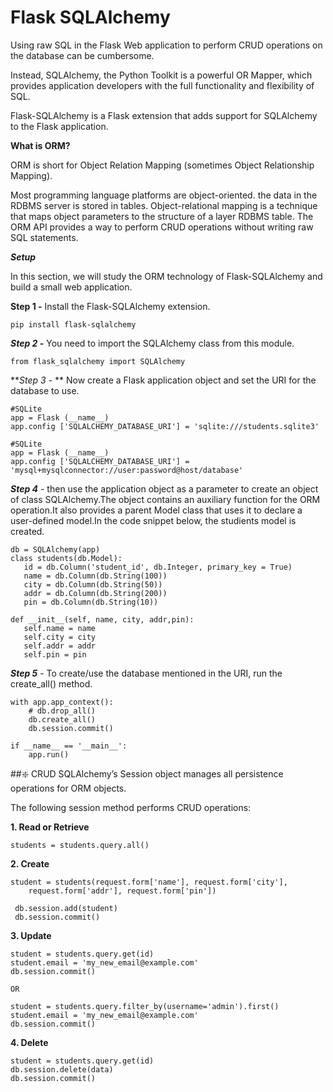 # Flask SQLAlchemy

Using raw SQL in the Flask Web application to perform CRUD operations on the database can be cumbersome.

Instead, SQLAlchemy, the Python Toolkit is a powerful OR Mapper, which provides application developers with the full
functionality and flexibility of SQL.

Flask-SQLAlchemy is a Flask extension that adds support for SQLAlchemy to the Flask application.


**What is ORM?**

ORM is short for Object Relation Mapping (sometimes Object Relationship Mapping).

Most programming language platforms are object-oriented.
the data in the RDBMS server is stored in tables.
Object-relational mapping is a technique that maps object parameters to the structure of a layer RDBMS table. The ORM API provides a way to perform CRUD operations without writing raw SQL statements.


**_Setup_**

In this section, we will study the ORM technology of Flask-SQLAlchemy and build a small web application.

**Step 1 -** Install the Flask-SQLAlchemy extension.

``pip install flask-sqlalchemy``

**_Step 2 -_** You need to import the SQLAlchemy class from this module.

``from flask_sqlalchemy import SQLAlchemy``

**_Step 3_ - ** Now create a Flask application object and set the URI for the database to use.

````
#SQLite
app = Flask (__name__)
app.config ['SQLALCHEMY_DATABASE_URI'] = 'sqlite:///students.sqlite3'
````

````
#SQLite
app = Flask (__name__)
app.config ['SQLALCHEMY_DATABASE_URI'] = 'mysql+mysqlconnector://user:password@host/database'
````


**_Step 4_** - then use the application object as a parameter to create an object of class SQLAlchemy.The object contains an auxiliary function for the ORM operation.It also provides a parent Model class that uses it to declare a user-defined model.In the code snippet below, the studients model is created.

````
db = SQLAlchemy(app)
class students(db.Model):
   id = db.Column('student_id', db.Integer, primary_key = True)
   name = db.Column(db.String(100))
   city = db.Column(db.String(50))  
   addr = db.Column(db.String(200))
   pin = db.Column(db.String(10))

def __init__(self, name, city, addr,pin):
   self.name = name
   self.city = city
   self.addr = addr
   self.pin = pin
````


**_Step 5_** - To create/use the database mentioned in the URI, run the create_all() method.

````
with app.app_context():
    # db.drop_all()
    db.create_all()
    db.session.commit()

if __name__ == '__main__':
    app.run()
````


##❇️ CRUD
SQLAlchemy’s Session object manages all persistence operations for ORM objects.

The following session method performs CRUD operations:


**1. Read or Retrieve**

````
students = students.query.all()
````

**2. Create**

````
student = students(request.form['name'], request.form['city'],
    request.form['addr'], request.form['pin'])
 
 db.session.add(student)
 db.session.commit()
````

**3. Update**

````
student = students.query.get(id)
student.email = 'my_new_email@example.com'
db.session.commit()

OR

student = students.query.filter_by(username='admin').first()
student.email = 'my_new_email@example.com'
db.session.commit()
````

**4. Delete**

````
student = students.query.get(id)
db.session.delete(data)
db.session.commit()
````

